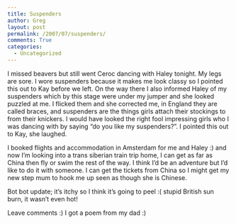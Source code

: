 ```yaml
---
title: Suspenders
author: Greg
layout: post
permalink: /2007/07/suspenders/
comments: True
categories:
  - Uncategorized
---
```

I missed beavers but still went Ceroc dancing with Haley tonight. My legs are sore. I wore suspenders because it makes me look classy so I pointed this out to Kay before we left. On the way there I also informed Haley of my suspenders which by this stage were under my jumper and she looked puzzled at me. I flicked them and she corrected me, in England they are called braces, and suspenders are the things girls attach their stockings to from their knickers. I would have looked the right fool impressing girls who I was dancing with by saying &#8220;do you like my suspenders?&#8221;. I pointed this out to Kay, she laughed. 

I booked flights and accommodation in Amsterdam for me and Haley :) and now I&#8217;m looking into a trans siberian train trip home, I can get as far as China then fly or swim the rest of the way. I think I&#8217;d be an adventure but I&#8217;d like to do it with someone. I can get the tickets from China so I might get my new step mum to hook me up seen as though she is Chinese.

Bot bot update; it&#8217;s itchy so I think it&#8217;s going to peel :( stupid British sun burn, it wasn&#8217;t even hot!

Leave comments :) I got a poem from my dad :)